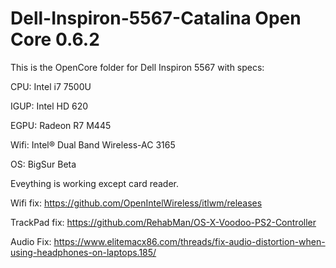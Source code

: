 # Dell-Inspiron-5567-Catalina Open Core 0.6.2


This is the OpenCore folder for Dell Inspiron 5567 with specs:

CPU: Intel i7 7500U

IGUP: Intel HD 620

EGPU: Radeon R7 M445

Wifi: Intel® Dual Band Wireless-AC 3165

OS: BigSur Beta 






Eveything is working except card reader.

Wifi fix: https://github.com/OpenIntelWireless/itlwm/releases

TrackPad fix: https://github.com/RehabMan/OS-X-Voodoo-PS2-Controller

Audio Fix: https://www.elitemacx86.com/threads/fix-audio-distortion-when-using-headphones-on-laptops.185/


